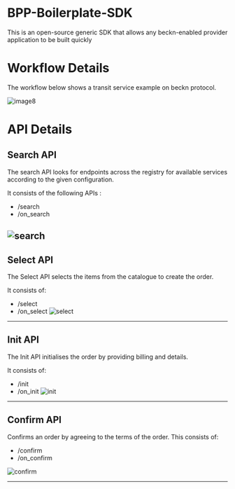 # BPP-Boilerplate-SDK
This is an open-source generic SDK that allows any beckn-enabled provider application to be built quickly

# Workflow Details
The workflow below shows a transit service example on beckn protocol.

![image8](https://github.com/Sarfraz-droid/BPP-Boilerplate-SDK/assets/73013838/03b67b4d-8dd7-4b53-80ee-b68fc72390c5)

# API Details
## Search API
The search API looks for endpoints across the registry for available services according to the given configuration.

It consists of the following APIs : 
- /search
- /on_search

![search](https://github.com/Sarfraz-droid/BPP-Boilerplate-SDK/assets/73013838/4d3b14d2-9c7a-41da-83a8-9ef549b7d3c0)
-

## Select API
The Select API selects the items from the catalogue to create the order.

It consists of: 
- /select
- /on_select
![select](https://github.com/Sarfraz-droid/BPP-Boilerplate-SDK/assets/73013838/aae20028-9797-4856-8bf5-82e225a2bad8)

---

## Init API
The Init API initialises the order by providing billing and details.

It consists of: 
- /init
- /on_init
![init](https://github.com/Sarfraz-droid/BPP-Boilerplate-SDK/assets/73013838/bfa51689-6c55-40c7-b282-2a17c13e70aa)

---

## Confirm API
Confirms an order by agreeing to the terms of the order.
This consists of:
- /confirm
- /on_confirm

![confirm](https://github.com/Sarfraz-droid/BPP-Boilerplate-SDK/assets/73013838/148dfe9e-f77f-4e36-a2b7-16e192b4a244)

---
